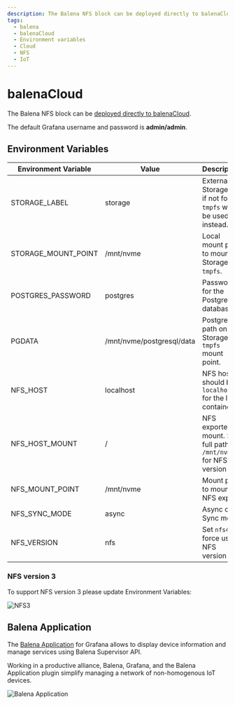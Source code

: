 ```yaml
---
description: The Balena NFS block can be deployed directly to balenaCloud.
tags:
  - balena
  - balenaCloud
  - Environment variables
  - Cloud
  - NFS
  - IoT
---
```


# balenaCloud

The Balena NFS block can be [deployed directly to balenaCloud](https://dashboard.balena-cloud.com/deploy?repoUrl=https://github.com/volkovlabs/balena-nfs).

The default Grafana username and password is **admin/admin**.

## Environment Variables

| Environment Variable | Value                     | Description                                                      |
| -------------------- | ------------------------- | ---------------------------------------------------------------- |
| STORAGE_LABEL        | storage                   | External Storage ID, if not found `tmpfs` will be used instead.  |
| STORAGE_MOUNT_POINT  | /mnt/nvme                 | Local mount point to mount Storage or `tmpfs`.                   |
| POSTGRES_PASSWORD    | postgres                  | Password for the PostgreSQL database.                            |
| PGDATA               | /mnt/nvme/postgresql/data | PostgreSQL path on the Storage or `tmpfs` mount point.           |
| NFS_HOST             | localhost                 | NFS host, should be `localhost` for the local container.         |
| NFS_HOST_MOUNT       | /                         | NFS exported mount. Set full path `/mnt/nvme` for NFS version 3. |
| NFS_MOUNT_POINT      | /mnt/nvme                 | Mount point to mount NFS export.                                 |
| NFS_SYNC_MODE        | async                     | Async or Sync mode.                                              |
| NFS_VERSION          | nfs                       | Set `nfs4` to force use NFS version 4.                           |

### NFS version 3

To support NFS version 3 please update Environment Variables:

![NFS3](https://raw.githubusercontent.com/volkovlabs/balena-nfs/main/img/env-nfsv3.png)

## Balena Application

The [Balena Application](../volkovlabs-balena-app) for Grafana allows to display device information and manage services using Balena Supervisor API.

Working in a productive alliance, Balena, Grafana, and the Balena Application plugin simplify managing a network of non-homogenous IoT devices.

![Balena Application](https://raw.githubusercontent.com/volkovlabs/balena-nfs/main/img/balena-app.png)
